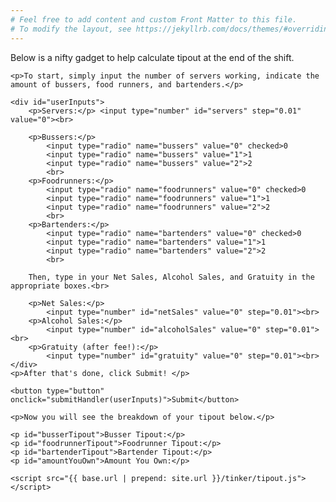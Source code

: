 ```yaml
---
# Feel free to add content and custom Front Matter to this file.
# To modify the layout, see https://jekyllrb.com/docs/themes/#overriding-theme-defaults
---
```


<!DOCTYPE html>
<html lang="en">
<head>
    <meta charset="UTF-8">
    <title></title>
</head>
<body>
    <p>Below is a nifty gadget to help calculate tipout at the end of the shift.</p>

    <p>To start, simply input the number of servers working, indicate the amount of bussers, food runners, and bartenders.</p>

    <div id="userInputs">
        <p>Servers:</p> <input type="number" id="servers" step="0.01" value="0"><br>

        <p>Bussers:</p> 
            <input type="radio" name="bussers" value="0" checked>0
            <input type="radio" name="bussers" value="1">1
            <input type="radio" name="bussers" value="2">2
            <br>
        <p>Foodrunners:</p> 
            <input type="radio" name="foodrunners" value="0" checked>0
            <input type="radio" name="foodrunners" value="1">1
            <input type="radio" name="foodrunners" value="2">2
            <br>
        <p>Bartenders:</p> 
            <input type="radio" name="bartenders" value="0" checked>0
            <input type="radio" name="bartenders" value="1">1
            <input type="radio" name="bartenders" value="2">2
            <br>

        Then, type in your Net Sales, Alcohol Sales, and Gratuity in the appropriate boxes.<br>

        <p>Net Sales:</p>
            <input type="number" id="netSales" value="0" step="0.01"><br>
        <p>Alcohol Sales:</p>
            <input type="number" id="alcoholSales" value="0" step="0.01"><br>
        <p>Gratuity (after fee!):</p>
            <input type="number" id="gratuity" value="0" step="0.01"><br>
    </div>
    <p>After that's done, click Submit! </p>

    <button type="button" onclick="submitHandler(userInputs)">Submit</button>

    <p>Now you will see the breakdown of your tipout below.</p>

    <p id="busserTipout">Busser Tipout:</p>
    <p id="foodrunnerTipout">Foodrunner Tipout:</p>
    <p id="bartenderTipout">Bartender Tipout:</p>
    <p id="amountYouOwn">Amount You Own:</p>

    <script src="{{ base.url | prepend: site.url }}/tinker/tipout.js"></script>
</body>
</html>
